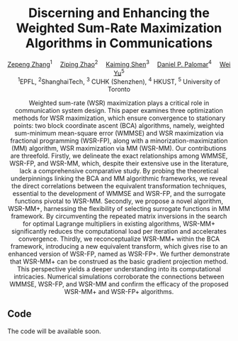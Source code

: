 <div align="center">

<h1>Discerning and Enhancing the Weighted Sum-Rate Maximization Algorithms in Communications</h1>

<div>
    <a href='https://zepengzhang.com/' target='_blank'>Zepeng Zhang</a><sup>1</sup>&emsp;
    <a href='https://faculty.sist.shanghaitech.edu.cn/zhao/' target='_blank'>Ziping Zhao</a><sup>2</sup>&emsp;
    <a href='https://kaimingshen.github.io/' target='_blank'>Kaiming Shen</a><sup>3</sup>&emsp;
    <a href='https://www.danielppalomar.com/' target='_blank'>Daniel P. Palomar</a><sup>4</sup>&emsp;
    <a href='https://www.comm.utoronto.ca/~weiyu/' target='_blank'>Wei Yu</a><sup>5</sup>
</div>
<div>
    <sup>1</sup>EPFL, <sup>2</sup>ShanghaiTech, <sup>3</sup> CUHK (Shenzhen), <sup>4</sup> HKUST, <sup>5</sup> University of Toronto
</div>

Weighted sum-rate (WSR) maximization plays a critical role in communication system design. This paper examines three optimization methods for WSR maximization, which ensure convergence to stationary points: two block coordinate ascent (BCA) algorithms, namely, weighted sum-minimum mean-square error (WMMSE) and WSR maximization via fractional programming (WSR-FP), along with a minorization-maximization (MM) algorithm, WSR maximization via MM (WSR-MM). Our contributions are threefold. Firstly, we delineate the exact relationships among WMMSE, WSR-FP, and WSR-MM, which, despite their extensive use in the literature, lack a comprehensive comparative study. By probing the theoretical underpinnings linking the BCA and MM algorithmic frameworks, we reveal the direct correlations between the equivalent transformation techniques, essential to the development of WMMSE and WSR-FP, and the surrogate functions pivotal to WSR-MM. Secondly, we propose a novel algorithm, WSR-MM+, harnessing the flexibility of selecting surrogate functions in MM framework. By circumventing the repeated matrix inversions in the search for optimal Lagrange multipliers in existing algorithms, WSR-MM+ significantly reduces the computational load per iteration and accelerates convergence. Thirdly, we reconceptualize WSR-MM+ within the BCA framework, introducing a new equivalent transform, which gives rise to an enhanced version of WSR-FP, named as WSR-FP+. We further demonstrate that WSR-MM+ can be construed as the basic gradient projection method. This perspective yields a deeper understanding into its computational intricacies. Numerical simulations corroborate the connections between WMMSE, WSR-FP, and WSR-MM and confirm the efficacy of the proposed WSR-MM+ and WSR-FP+ algorithms.

</div>

## Code
The code will be available soon.

